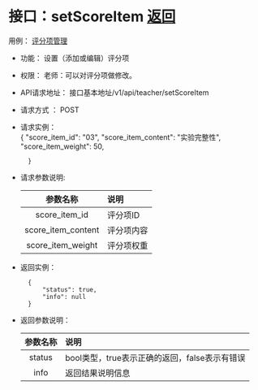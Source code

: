 ﻿<!-- markdownlint-disable MD033-->
<!-- 禁止MD033类型的警告 https://www.npmjs.com/package/markdownlint -->

# 接口：setScoreItem  [返回](../../../README.md)
用例： [评分项管理](../../UseCaseSpecification/teachers/评分项管理.md)

- 功能：
    设置（添加或编辑）评分项
    
- 权限：
    老师：可以对评分项做修改。
    
- API请求地址： 
    接口基本地址/v1/api/teacher/setScoreItem

- 请求方式 ：
    POST
 
- 请求实例：  
        { 
            "score_item_id": "03", 
            "score_item_content": "实验完整性",
            "score_item_weight": 50,
            
        }

- 请求参数说明:       
 
  |参数名称|说明|
  |:---------:|:--------------------------------------------------------|      
  |score_item_id|评分项ID|
  |score_item_content|评分项内容|
  |score_item_weight|评分项权重|
 
- 返回实例：

        {         
            "status": true,
            "info": null
        }

- 返回参数说明：    
 
  |参数名称|说明|
  |:---------:|:--------------------------------------------------------|      
  |status|bool类型，true表示正确的返回，false表示有错误|
  |info|返回结果说明信息|


